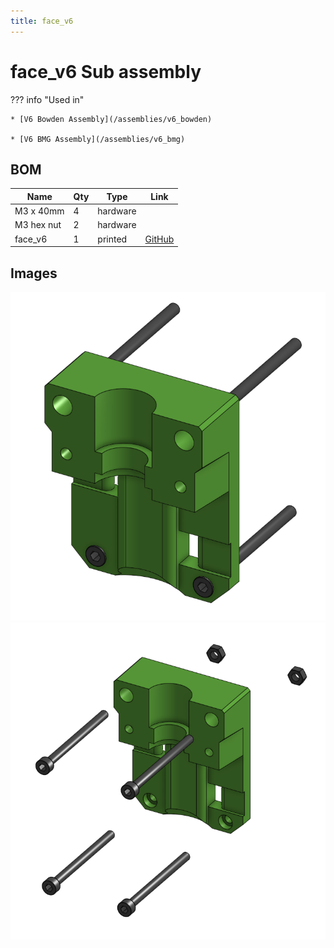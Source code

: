 ```yaml
---
title: face_v6
---
```



# face_v6 Sub assembly



??? info "Used in"
    
    * [V6 Bowden Assembly](/assemblies/v6_bowden)
    
    * [V6 BMG Assembly](/assemblies/v6_bmg)
    



## BOM

| Name | Qty | Type | Link |
| ---- | --- | ---- | ---- |
| M3 x 40mm | 4 | hardware |  |
| M3 hex nut | 2 | hardware |  |
| face_v6 | 1 | printed | [GitHub](https://github.com/pkucmus/EVA/tree/master/stl/Faces/face_v6.stl) |


## Images

![](/assets/images/sub_assemblies/face_v6.png)![](/assets/images/sub_assemblies/face_v6_exploded.png)